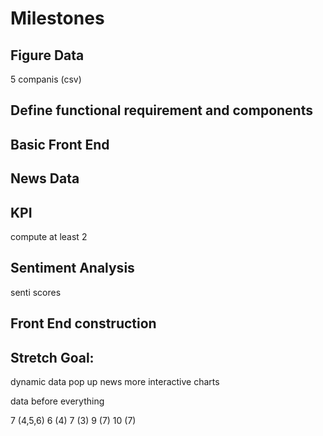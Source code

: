 # Milestones

## Figure Data 
5 companis (csv)

## Define functional requirement and components

## Basic Front End

## News Data

## KPI
compute at least 2

## Sentiment Analysis
senti scores

## Front End construction

## Stretch Goal: 
dynamic data 
pop up news
more interactive charts


data before everything

7 (4,5,6)
6 (4)
7 (3)
9 (7)
10 (7)